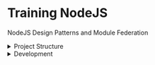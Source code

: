 # Training NodeJS
NodeJS Design Patterns and Module Federation



<details><summary>Project Structure</summary>
<p>

![Alt text](./architecture.dio.svg)

#### Ecosystem:
```
shell: SSR server [ "express": "^4.17.1","react": "^18.1.0" ]
xshell: standalone application NextJS 12 + React 18
remote1: standalone application React 18 + Webpack 5
remote2: standalone application React 18 + Webpack 5
store: standalone application React 18 + Webpack 5
```
</p>
<p>

#### Structure:

```
Module Federation Server Side Rendering example using React Suspense.

A basic shell application loading remote components and rendering them server side.

shell is the host application which includes the SSR server.
remote1 standalone application which exposes Content component and consumes Image from remote2
remote2 standalone application which exposes Image component.
store standalone application which exposes Store component.
```
</p>
</details>

<details><summary>Development</summary>
<p>

#### Setup repository
```
github clone git@github.com:jozemario/training-nodejs.git
cd training-nodejs/
git checkout develop
```
#### Setup project
```
# Install all the dependencies.
yarn 
# Build the packages
yarn build
# Run in the shell and remote1 and remote2 folders to start the servers
yarn serve

This will build the packages and and serve them on ports 3000, 3001 and 3002 respectively.

localhost:3000 (SHELL)
localhost:3000 (XSHELL)
localhost:3001 (STANDALONE REMOTE1)
localhost:3002 (STANDALONE REMOTE2)
localhost:3003 (STANDALONE STORE)
```
</p>
</details>



